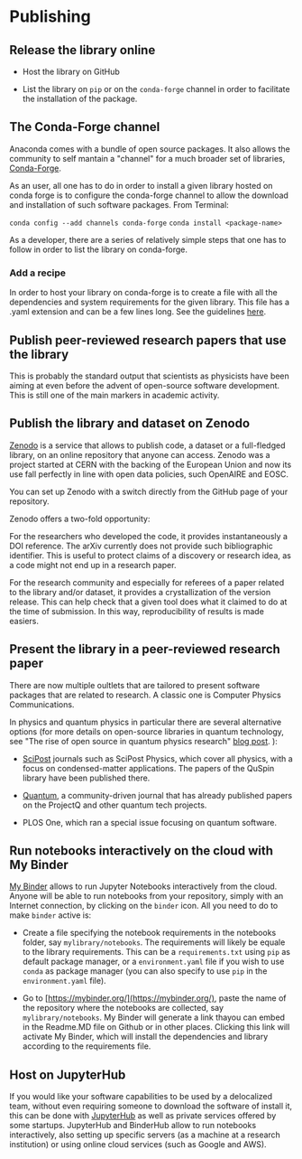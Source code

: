 # Publishing


## Release the library online

- Host the library on GitHub

- List the library on `pip` or on the `conda-forge` channel in order to facilitate the installation of the package. 


## The Conda-Forge channel
Anaconda comes with a bundle of open source packages. 
It also allows the community to self mantain a "channel" for a much broader set of libraries, [Conda-Forge](https://conda-forge.org/).

As an user, all one has to do in order to install a given library hosted on conda forge is to configure the conda-forge channel to allow the download and installation of such software packages. From Terminal:

`conda config --add channels conda-forge`
`conda install <package-name>`

As a developer, there are a series of relatively simple steps that one has to follow in order to list the library on conda-forge. 

### Add a recipe
In order to host your library on conda-forge is to create a file with all the dependencies and system requirements for the given library. 
This file has a .yaml extension and can be a few lines long. See the guidelines [here](https://conda-forge.org/docs/recipe.html). 

## Publish peer-reviewed research papers that use the library 
This is probably the standard output that scientists as physicists have been aiming at even before the advent of open-source software development. 
This is still one of the main markers in academic activity. 

## Publish the library and dataset on Zenodo
[Zenodo](https://zenodo.org/) is a service that allows to publish code, a dataset or a full-fledged library, on an online repository that anyone can access. 
Zenodo was a project started at CERN with the backing of the European Union and now its use fall perfectly in line with open data policies, such OpenAIRE and EOSC.

You can set up Zenodo with a switch directly from the GitHub page of your repository. 

Zenodo offers a two-fold opportunity:

For the researchers who developed the code, it provides instantaneously a DOI reference. 
The arXiv currently does not provide such bibliographic identifier. 
This is useful to protect claims of a discovery or research idea, as a code might not end up in a research paper. 

For the research community and especially for referees of a paper related to the library and/or dataset, it provides a crystallization of the version release.
This can help check that a given tool does what it claimed to do at the time of submission. 
In this way, reproducibility of results is made easiers. 

## Present the library in a peer-reviewed research paper
There are now multiple oultlets that are tailored to present software packages that are related to research. 
A classic one is Computer Physics Communications. 

In physics and quantum physics in particular there are several alternative options (for more details on open-source libraries in quantum technology, see 
"The rise of open source in quantum physics research" [blog post](http://blogs.nature.com/onyourwavelength/2019/01/09/the-rise-of-open-source-in-quantum-physics-research/).
):

- [SciPost](https://scipost.org/) journals such as SciPost Physics, which cover all physics, with a focus on condensed-matter applications. 
The papers of the QuSpin library have been published there. 

- [Quantum](https://quantum-journal.org/), a community-driven journal that has already published papers on the ProjectQ and other quantum tech projects. 

- PLOS One, which ran a special issue focusing on quantum software.  

## Run notebooks interactively on the cloud with My Binder
[My Binder](https://mybinder.readthedocs.io/en/latest/introduction.html#what-is-the-binder-project)
allows to run Jupyter Notebooks interactively from the cloud.
Anyone will be able to run notebooks from your repository, simply with an Internet connection, by clicking on the `binder` icon.
All you need to do to make `binder` active is:
 
 - Create a file specifying the notebook requirements in the notebooks folder, say `mylibrary/notebooks`. The requirements will likely be equale to the library requirements. This can be a `requirements.txt` using `pip` as default package manager, or a `environment.yaml` file if you wish to use `conda` as package manager (you can also specify to use `pip` in the `environment.yaml` file).

 - Go to [https://mybinder.org/](https://mybinder.org/), paste the name of the repository where the notebooks are collected, say `mylibrary/notebooks`. My Binder will generate a link thayou can embed in the Readme.MD file on Github or in other places. Clicking this link will activate My Binder, which will install the dependencies and library according to the requirements file.

## Host on JupyterHub
If you would like your software capabilities to be used by a delocalized team, without even requiring someone to download the software of install it, this can be done with [JupyterHub](https://github.com/jupyterhub/jupyterhub) as well as private services offered by some startups. 
JupyterHub and BinderHub allow to run notebooks interactively, also setting up specific servers
(as a machine at a research institution) or using online cloud services (such as Google and AWS). 

 
